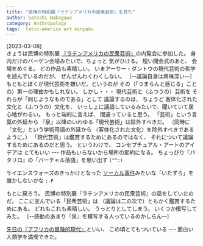 ```yaml
---
title: "民博の特別展『ラテンアメリカの民衆芸術』を見た"
author: Satoshi Nakagawa
category: Anthropology
tags:  latin-america art minpaku
---
```


[2023-03-08]  
 きょうは民博の特別展
[『ラテンアメリカの民衆芸術』](https://www.artagenda.jp/exhibition/detail/8007)の内覧会に参加した。
身内だけのバーゲン会場みたいで、ちょっと
気がひける。
短い開会式のあと、
会場をめぐる。
どの作品も素晴しい。
いまアーサー・ダントウの現代芸術の哲学を読んでいるのだが、
ぜんぜんわくわくしない。
［--議論自身は興味深い--］
もともとぼくが現代芸術を嫌いだ、というのが
その（「つまらんと感じる」ことの）第一の理由かもしれない。
しかし・・・
現代芸術と（ふつうの）芸術を
それらが「同じようなものである」として
議論するのは、
ちょうど
客体化された文化と（ふつうの）文化を、
いっしょに議論しているみたいで、聞いていて居心地がわるい。
もっと端的に言えば、
間違っていると思う。
「芸術」という言葉の外延から
『泉』以降のいわゆる「現代芸術」は除外すべきだ。
（同時に「文化」という学術用語の外延から
〈客体化された文化〉を除外すべきであるように。）
「現代芸術」は鑑賞するためにあるのではなく、
それについて議論するためにあるのだと思う。
というわけで、
コンセプチュアル・アートのアイデアは
とてもいい ---
作品もいらないから場所の節約になる。
ちょっぴり『パタリロ』の「バーチャル落語」を思い出す
`(^^:)`

 サイエンスウォーズのきっかけとなった
[ソーカル事件](https://ja.wikipedia.org/wiki/%E3%82%BD%E3%83%BC%E3%82%AB%E3%83%AB%E4%BA%8B%E4%BB%B6)みたいな「いたずら」を誰かしないかな
`;-P`

 もとに戻ろう。
民博の特別展『ラテンアメリカの民衆芸術』の話をしていたのだ。
ここに並んでいる「民衆芸術」は
（議論は二の次で）ともかく鑑賞するためにある。
どれもこれも素晴しい。
うっとりとしてしまう。
いくつか模写してみた。
［--感動のあまり『泉』を模写する人っているのかしらん--］

 [先日の『アフリカの冒険的現代』](http://www.merapano.net/~satoshi/private/diary/2023-03-04-1.html)といい、
この頃とてもついている ---
面白い人類学を満喫できた。

